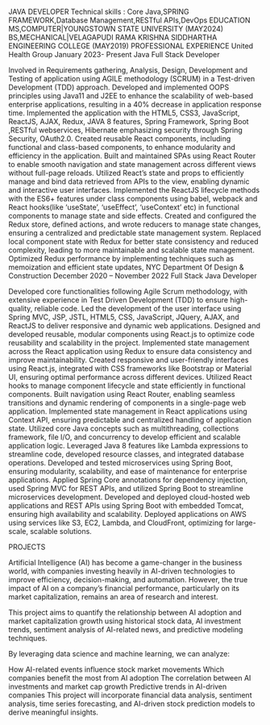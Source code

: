 JAVA DEVELOPER
Technical skills : Core Java,SPRING FRAMEWORK,Database Management,RESTful APIs,DevOps
EDUCATION
MS,COMPUTER|YOUNGSTOWN STATE UNIVERSITY (MAY2024)
BS,MECHANICAL|VELAGAPUDI RAMA KRISHNA SIDDHARTHA ENGINEERING COLLEGE (MAY2019)
PROFESSIONAL EXPERIENCE
United Health Group                                                                                                                                January 2023- Present
 Java Full Stack Developer


Involved in Requirements gathering, Analysis, Design, Development and Testing of application using AGILE methodology (SCRUM) in a Test-driven Development (TDD) approach.
Developed and implemented OOPS principles using Java11 and J2EE to enhance the scalability of web-based enterprise applications, resulting in a 40% decrease in application response time.
Implemented the application with the HTML5, CSS3, JavaScript, ReactJS, AJAX, Redux, JAVA 8 features, Spring Framework, Spring Boot ,RESTful webservices, Hibernate emphasizing security through Spring Security, OAuth2.0.
Created reusable React components, including functional and class-based components, to enhance modularity and efficiency in the application.
Built and maintained SPAs using React Router to enable smooth navigation and state management across different views without full-page reloads.
Utilized React’s state and props to efficiently manage and bind data retrieved from APIs to the view, enabling dynamic and interactive user interfaces.
Implemented the ReactJS lifecycle methods with the ES6+ features under class components using babel, webpack and React hooks(like ‘useState’, ‘useEffect’, ‘useContext’ etc) in functional components to manage state and side effects.
Created and configured the Redux store, defined actions, and wrote reducers to manage state changes, ensuring a centralized and predictable state management system.
Replaced local component state with Redux for better state consistency and reduced complexity, leading to more maintainable and scalable state management.
Optimized Redux performance by implementing techniques such as memoization and efficient state updates,
NYC Department Of Design & Construction                                                                           December 2020 – November 2022
Full Stack Java Developer

Developed core functionalities following Agile Scrum methodology, with extensive experience in Test Driven Development (TDD) to ensure high-quality, reliable code.
Led the development of the user interface using Spring MVC, JSP, JSTL, HTML5, CSS, JavaScript, JQuery, AJAX, and ReactJS to deliver responsive and dynamic web applications.
Designed and developed reusable, modular components using React.js to optimize code reusability and scalability in the project.
 Implemented state management across the React application using Redux to ensure data consistency and improve maintainability.
Created responsive and user-friendly interfaces using React.js, integrated with CSS frameworks like Bootstrap or Material UI, ensuring optimal performance across different devices.
Utilized React hooks to manage component lifecycle and state efficiently in functional components.
Built navigation using React Router, enabling seamless transitions and dynamic rendering of components in a single-page web application.
Implemented state management in React applications using Context API, ensuring predictable and centralized handling of application state.
Utilized core Java concepts such as multithreading, collections framework, file I/O, and concurrency to develop efficient and scalable application logic.
Leveraged Java 8 features like Lambda expressions to streamline code, developed resource classes, and integrated database operations.
Developed and tested microservices using Spring Boot, ensuring modularity, scalability, and ease of maintenance for enterprise applications.
Applied Spring Core annotations for dependency injection, used Spring MVC for REST APIs, and utilized Spring Boot to streamline microservices development.
Developed and deployed cloud-hosted web applications and REST APIs using Spring Boot with embedded Tomcat, ensuring high availability and scalability.
Deployed applications on AWS using services like S3, EC2, Lambda, and CloudFront, optimizing for large-scale, scalable solutions.

PROJECTS

Artificial Intelligence (AI) has become a game-changer in the business world, with companies investing heavily in AI-driven technologies to improve efficiency, decision-making, and automation. However, the true impact of AI on a company’s financial performance, particularly on its market capitalization, remains an area of research and interest.

This project aims to quantify the relationship between AI adoption and market capitalization growth using historical stock data, AI investment trends, sentiment analysis of AI-related news, and predictive modeling techniques.

By leveraging data science and machine learning, we can analyze:

How AI-related events influence stock market movements
Which companies benefit the most from AI adoption
The correlation between AI investments and market cap growth
Predictive trends in AI-driven companies
This project will incorporate financial data analysis, sentiment analysis, time series forecasting, and AI-driven stock prediction models to derive meaningful insights.

